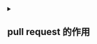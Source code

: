 <details><summary><h2>
pull request 的作用
</h2></summary>

当我们在github上看到一个好的软件，把它fork到我的库里，用了多次，发现有一些小的bug或是不完美，那么我就手动改写了部分代码(一般是新建分支下改写)，然后呢问题就解决了。于是我将我所改动的代码通过我的github库(forked one)提交了一个pull request，并附加了bug的原因，及修改了哪些功能。这样库的原作者就可以看到我发的pull request，并根据需要将我发的pull request选择是否merge。这就是整个pull request的基本功能。

</details>

